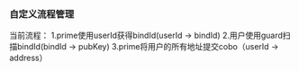 ### 自定义流程管理

当前流程：
    1.prime使用userId获得bindId(userId -> bindId)
    2.用户使用guard扫描bindId(bindId -> pubKey)
    3.prime将用户的所有地址提交cobo（userId -> address）




